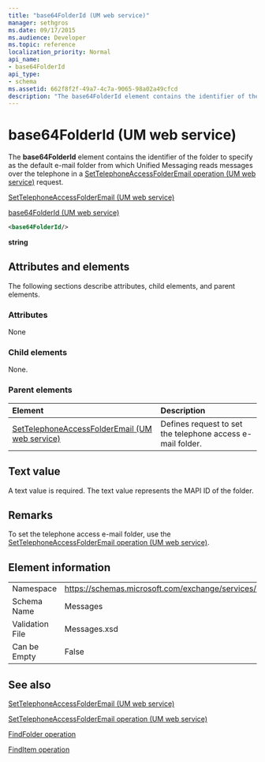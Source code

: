 ```yaml
---
title: "base64FolderId (UM web service)"
manager: sethgros
ms.date: 09/17/2015
ms.audience: Developer
ms.topic: reference
localization_priority: Normal
api_name:
- base64FolderId
api_type:
- schema
ms.assetid: 662f8f2f-49a7-4c7a-9065-98a02a49cfcd
description: "The base64FolderId element contains the identifier of the folder to specify as the default e-mail folder from which Unified Messaging reads messages over the telephone in a SetTelephoneAccessFolderEmail operation (UM web service) request."
---
```


# base64FolderId (UM web service)

The **base64FolderId** element contains the identifier of the folder to specify as the default e-mail folder from which Unified Messaging reads messages over the telephone in a [SetTelephoneAccessFolderEmail operation (UM web service)](settelephoneaccessfolderemail-operation-um-web-service.md) request. 
  
[SetTelephoneAccessFolderEmail (UM web service)](settelephoneaccessfolderemail-um-web-service.md)
  
[base64FolderId (UM web service)](base64folderid-um-web-service.md)
  
```xml
<base64FolderId/>
```

 **string**
## Attributes and elements

The following sections describe attributes, child elements, and parent elements.
  
### Attributes

None
  
### Child elements

None.
  
### Parent elements

|**Element**|**Description**|
|:-----|:-----|
|[SetTelephoneAccessFolderEmail (UM web service)](settelephoneaccessfolderemail-um-web-service.md) <br/> |Defines request to set the telephone access e-mail folder.  <br/> |
   
## Text value

A text value is required. The text value represents the MAPI ID of the folder.
  
## Remarks

To set the telephone access e-mail folder, use the [SetTelephoneAccessFolderEmail operation (UM web service)](settelephoneaccessfolderemail-operation-um-web-service.md).
  
## Element information

|||
|:-----|:-----|
|Namespace  <br/> |https://schemas.microsoft.com/exchange/services/2006/messages  <br/> |
|Schema Name  <br/> |Messages  <br/> |
|Validation File  <br/> |Messages.xsd  <br/> |
|Can be Empty  <br/> |False  <br/> |
   
## See also



[SetTelephoneAccessFolderEmail (UM web service)](settelephoneaccessfolderemail-um-web-service.md)
  
[SetTelephoneAccessFolderEmail operation (UM web service)](settelephoneaccessfolderemail-operation-um-web-service.md)
  
[FindFolder operation](findfolder-operation.md)
  
[FindItem operation](finditem-operation.md)

